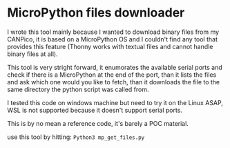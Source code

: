 # MicroPython files downloader

I wrote this tool mainly because I wanted to download binary files from my CANPico, it is based on a MicroPython OS and I couldn't find any tool that provides this feature (Thonny works with textual files and cannot handle binary files at all).

This tool is very stright forward, it enumorates the available serial ports and check if there is a MicroPython at the end of the port, than it lists the files and ask which one would you like to fetch, than it downloads the file to the same directory the python script was called from.

I tested this code on windows machine but need to try it on the Linux ASAP, WSL is not supported because it doesn't support serial ports.

This is by no mean a reference code, it's barely a POC material.

use this tool by hitting:
`Python3 mp_get_files.py`
